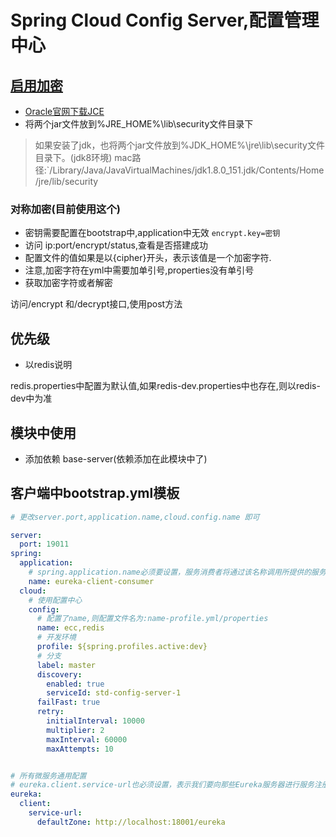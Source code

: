 # Spring Cloud Config Server,配置管理中心

## [启用加密](https://segmentfault.com/a/1190000011680775)
- [Oracle官网下载JCE](http://www.oracle.com/technetwork/java/javase/downloads/jce8-download-2133166.html)
- 将两个jar文件放到%JRE_HOME%\lib\security文件目录下
> 如果安装了jdk，也将两个jar文件放到%JDK_HOME%\jre\lib\security文件目录下。(jdk8环境)
> mac路径:`/Library/Java/JavaVirtualMachines/jdk1.8.0_151.jdk/Contents/Home/jre/lib/security
### 对称加密(目前使用这个)
- 密钥需要配置在bootstrap中,application中无效
`encrypt.key=密钥`
- 访问 ip:port/encrypt/status,查看是否搭建成功
- 配置文件的值如果是以{cipher}开头，表示该值是一个加密字符.
- 注意,加密字符在yml中需要加单引号,properties没有单引号
- 获取加密字符或者解密

访问/encrypt 和/decrypt接口,使用post方法

## 优先级
- 以redis说明

redis.properties中配置为默认值,如果redis-dev.properties中也存在,则以redis-dev中为准
## 模块中使用
- 添加依赖 base-server(依赖添加在此模块中了)

## 客户端中bootstrap.yml模板
```yaml
# 更改server.port,application.name,cloud.config.name 即可

server:
  port: 19011
spring:
  application:
    # spring.application.name必须要设置，服务消费者将通过该名称调用所提供的服务。
    name: eureka-client-consumer
  cloud:
    # 使用配置中心
    config:
      # 配置了name,则配置文件名为:name-profile.yml/properties
      name: ecc,redis
      # 开发环境
      profile: ${spring.profiles.active:dev}
      # 分支
      label: master
      discovery:
        enabled: true
        serviceId: std-config-server-1
      failFast: true
      retry:
        initialInterval: 10000
        multiplier: 2
        maxInterval: 60000
        maxAttempts: 10


# 所有微服务通用配置
# eureka.client.service-url也必须设置，表示我们要向那些Eureka服务器进行服务注册，这里可以声明多个Eureka服务器
eureka:
  client:
    service-url:
      defaultZone: http://localhost:18001/eureka
```